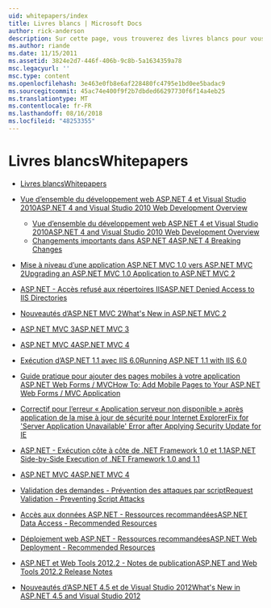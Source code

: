 ```yaml
---
uid: whitepapers/index
title: Livres blancs | Microsoft Docs
author: rick-anderson
description: Sur cette page, vous trouverez des livres blancs pour vous aider à installer et configurer ASP.NET et pour vous aider à écrire des applications ASP.NET sécurisées, rapides et flexibles.
ms.author: riande
ms.date: 11/15/2011
ms.assetid: 3824e2d7-446f-406b-9c8b-5a1634359a78
msc.legacyurl: ''
msc.type: content
ms.openlocfilehash: 3e463e0fb8e6af228480fc4795e1bd0ee5badac9
ms.sourcegitcommit: 45ac74e400f9f2b7dbded66297730f6f14a4eb25
ms.translationtype: MT
ms.contentlocale: fr-FR
ms.lasthandoff: 08/16/2018
ms.locfileid: "48253355"
---
```

<a name="whitepapers"></a><span data-ttu-id="ca189-103">Livres blancs</span><span class="sxs-lookup"><span data-stu-id="ca189-103">Whitepapers</span></span>
====================
- [<span data-ttu-id="ca189-104">Livres blancs</span><span class="sxs-lookup"><span data-stu-id="ca189-104">Whitepapers</span></span>](overview.md)
- [<span data-ttu-id="ca189-105">Vue d’ensemble du développement web ASP.NET 4 et Visual Studio 2010</span><span class="sxs-lookup"><span data-stu-id="ca189-105">ASP.NET 4 and Visual Studio 2010 Web Development Overview</span></span>](aspnet4/index.md)

    - [<span data-ttu-id="ca189-106">Vue d’ensemble du développement web ASP.NET 4 et Visual Studio 2010</span><span class="sxs-lookup"><span data-stu-id="ca189-106">ASP.NET 4 and Visual Studio 2010 Web Development Overview</span></span>](aspnet4/overview.md)
    - [<span data-ttu-id="ca189-107">Changements importants dans ASP.NET 4</span><span class="sxs-lookup"><span data-stu-id="ca189-107">ASP.NET 4 Breaking Changes</span></span>](aspnet4/breaking-changes.md)
- [<span data-ttu-id="ca189-108">Mise à niveau d’une application ASP.NET MVC 1.0 vers ASP.NET MVC 2</span><span class="sxs-lookup"><span data-stu-id="ca189-108">Upgrading an ASP.NET MVC 1.0 Application to ASP.NET MVC 2</span></span>](aspnet-mvc2-upgrade-notes.md)
- [<span data-ttu-id="ca189-109">ASP.NET - Accès refusé aux répertoires IIS</span><span class="sxs-lookup"><span data-stu-id="ca189-109">ASP.NET Denied Access to IIS Directories</span></span>](denied-access-to-iis-directories.md)
- [<span data-ttu-id="ca189-110">Nouveautés d’ASP.NET MVC 2</span><span class="sxs-lookup"><span data-stu-id="ca189-110">What's New in ASP.NET MVC 2</span></span>](what-is-new-in-aspnet-mvc.md)
- [<span data-ttu-id="ca189-111">ASP.NET MVC 3</span><span class="sxs-lookup"><span data-stu-id="ca189-111">ASP.NET MVC 3</span></span>](mvc3-release-notes.md)
- [<span data-ttu-id="ca189-112">ASP.NET MVC 4</span><span class="sxs-lookup"><span data-stu-id="ca189-112">ASP.NET MVC 4</span></span>](mvc4-beta-release-notes.md)
- [<span data-ttu-id="ca189-113">Exécution d’ASP.NET 1.1 avec IIS 6.0</span><span class="sxs-lookup"><span data-stu-id="ca189-113">Running ASP.NET 1.1 with IIS 6.0</span></span>](aspnet-and-iis6.md)
- [<span data-ttu-id="ca189-114">Guide pratique pour ajouter des pages mobiles à votre application ASP.NET Web Forms / MVC</span><span class="sxs-lookup"><span data-stu-id="ca189-114">How To: Add Mobile Pages to Your ASP.NET Web Forms / MVC Application</span></span>](add-mobile-pages-to-your-aspnet-web-forms-mvc-application.md)
- [<span data-ttu-id="ca189-115">Correctif pour l’erreur « Application serveur non disponible » après application de la mise à jour de sécurité pour Internet Explorer</span><span class="sxs-lookup"><span data-stu-id="ca189-115">Fix for 'Server Application Unavailable' Error after Applying Security Update for IE</span></span>](ms03-32-issue.md)
- [<span data-ttu-id="ca189-116">ASP.NET - Exécution côte à côte de .NET Framework 1.0 et 1.1</span><span class="sxs-lookup"><span data-stu-id="ca189-116">ASP.NET Side-by-Side Execution of .NET Framework 1.0 and 1.1</span></span>](side-by-side-with-10.md)
- [<span data-ttu-id="ca189-117">ASP.NET MVC 4</span><span class="sxs-lookup"><span data-stu-id="ca189-117">ASP.NET MVC 4</span></span>](mvc4-release-notes.md)
- [<span data-ttu-id="ca189-118">Validation des demandes - Prévention des attaques par script</span><span class="sxs-lookup"><span data-stu-id="ca189-118">Request Validation - Preventing Script Attacks</span></span>](request-validation.md)
- [<span data-ttu-id="ca189-119">Accès aux données ASP.NET - Ressources recommandées</span><span class="sxs-lookup"><span data-stu-id="ca189-119">ASP.NET Data Access - Recommended Resources</span></span>](aspnet-data-access-content-map.md)
- [<span data-ttu-id="ca189-120">Déploiement web ASP.NET - Ressources recommandées</span><span class="sxs-lookup"><span data-stu-id="ca189-120">ASP.NET Web Deployment - Recommended Resources</span></span>](aspnet-web-deployment-content-map.md)
- [<span data-ttu-id="ca189-121">ASP.NET et Web Tools 2012.2 - Notes de publication</span><span class="sxs-lookup"><span data-stu-id="ca189-121">ASP.NET and Web Tools 2012.2 Release Notes</span></span>](aspnet-and-web-tools-20122-release-notes.md)
- [<span data-ttu-id="ca189-122">Nouveautés d’ASP.NET 4.5 et de Visual Studio 2012</span><span class="sxs-lookup"><span data-stu-id="ca189-122">What's New in ASP.NET 4.5 and Visual Studio 2012</span></span>](whats-new-in-aspnet-45-and-visual-studio-2012.md)
